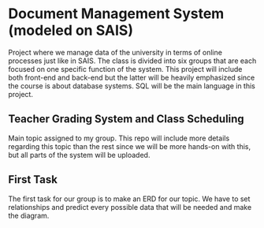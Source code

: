 # Document Management System (modeled on SAIS)
Project where we manage data of the university in terms of online processes just like in SAIS. The class is divided into six groups that are each focused on one specific function of the system.
This project will include both front-end and back-end but the latter will be heavily emphasized since the course is about database systems. SQL will be the main language in this project.

## Teacher Grading System and Class Scheduling
Main topic assigned to my group. This repo will include more details regarding this topic than the rest since we will be more hands-on with this, but all parts of the system will be uploaded.

## First Task
The first task for our group is to make an ERD for our topic. We have to set relationships and predict every possible data that will be needed and make the diagram.
